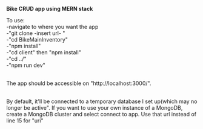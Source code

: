 **Bike CRUD app using MERN stack**

To use:<br/>
   -navigate to where you want the app<br/>
   -"git clone -insert url- "<br/>
   -"cd BikeMainInventory"<br/>
   -"npm install"<br/>
   -"cd client" then "npm install"<br/>
   -"cd ../"<br/>
   -"npm run dev"<br/><br/>
   
The app should be accessible on "http://localhost:3000/".<br/><br/>

By default, it'll be connected to a temporary database I set up(which may no longer be active". If you want to use your own instance of
a MongoDB, create a MongoDB cluster and select connect to app. Use that url instead of line 15 for "uri"










